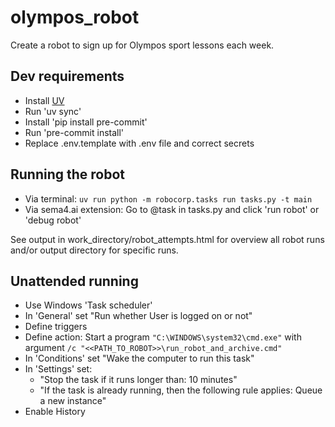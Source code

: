 # olympos_robot

Create a robot to sign up for Olympos sport lessons each week.

## Dev requirements

- Install [UV](https://github.com/astral-sh/uv)
- Run 'uv sync'
- Install 'pip install pre-commit'
- Run 'pre-commit install'
- Replace .env.template with .env file and correct secrets

## Running the robot

- Via terminal: ```uv run python -m robocorp.tasks run tasks.py -t main```
- Via sema4.ai extension: Go to @task in tasks.py and click 'run robot' or 'debug robot'

See output in work_directory/robot_attempts.html for overview all robot runs and/or output directory for specific runs.

## Unattended running

- Use Windows 'Task scheduler'
- In 'General' set "Run whether User is logged on or not"
- Define triggers
- Define action: Start a program ```"C:\WINDOWS\system32\cmd.exe"``` with argument ```/c "<<PATH_TO_ROBOT>>\run_robot_and_archive.cmd"```
- In 'Conditions' set "Wake the computer to run this task"
- In 'Settings' set:
  - "Stop the task if it runs longer than: 10 minutes"
  - "If the task is already running, then the following rule applies: Queue a new instance"
- Enable History
